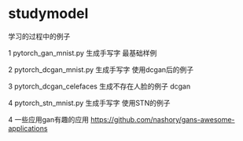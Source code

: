 # studymodel
学习的过程中的例子

1 pytorch_gan_mnist.py  生成手写字 最基础样例 

2 pytorch_dcgan_mnist.py  生成手写字 使用dcgan后的例子

3 pytorch_dcgan_celefaces  生成不存在人脸的例子 dcgan

4  pytorch_stn_mnist.py   生成手写字 使用STN的例子

4 一些应用gan有趣的应用 https://github.com/nashory/gans-awesome-applications

